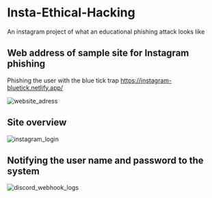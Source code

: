 # Insta-Ethical-Hacking
An instagram project of what an educational phishing attack looks like

## Web address of sample site for Instagram phishing
Phishing the user with the blue tick trap
https://instagram-bluetick.netlify.app/

![website_adress](https://user-images.githubusercontent.com/100594545/215474729-a8400b60-2db6-4030-863f-13ef757f6acc.PNG)

## Site overview

![instagram_login](https://user-images.githubusercontent.com/100594545/215474740-07e7fcaf-d8f2-4397-a6b3-afbc5d704901.PNG)

## Notifying the user name and password to the system

![discord_webhook_logs](https://user-images.githubusercontent.com/100594545/215474748-1e1cd805-434a-42a5-8b8d-395ec651a8ba.PNG)
